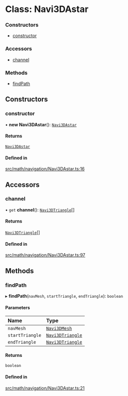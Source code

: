 # Class: Navi3DAstar

### Constructors

- [constructor](Navi3DAstar.md#constructor)

### Accessors

- [channel](Navi3DAstar.md#channel)

### Methods

- [findPath](Navi3DAstar.md#findpath)

## Constructors

### constructor

• **new Navi3DAstar**(): [`Navi3DAstar`](Navi3DAstar.md)

#### Returns

[`Navi3DAstar`](Navi3DAstar.md)

#### Defined in

[src/math/navigation/Navi3DAstar.ts:16](https://github.com/Orillusion/orillusion/blob/main/src/math/navigation/Navi3DAstar.ts#L16)

## Accessors

### channel

• `get` **channel**(): [`Navi3DTriangle`](Navi3DTriangle.md)[]

#### Returns

[`Navi3DTriangle`](Navi3DTriangle.md)[]

#### Defined in

[src/math/navigation/Navi3DAstar.ts:97](https://github.com/Orillusion/orillusion/blob/main/src/math/navigation/Navi3DAstar.ts#L97)

## Methods

### findPath

▸ **findPath**(`navMesh`, `startTriangle`, `endTriangle`): `boolean`

#### Parameters

| Name | Type |
| :------ | :------ |
| `navMesh` | [`Navi3DMesh`](Navi3DMesh.md) |
| `startTriangle` | [`Navi3DTriangle`](Navi3DTriangle.md) |
| `endTriangle` | [`Navi3DTriangle`](Navi3DTriangle.md) |

#### Returns

`boolean`

#### Defined in

[src/math/navigation/Navi3DAstar.ts:21](https://github.com/Orillusion/orillusion/blob/main/src/math/navigation/Navi3DAstar.ts#L21)
